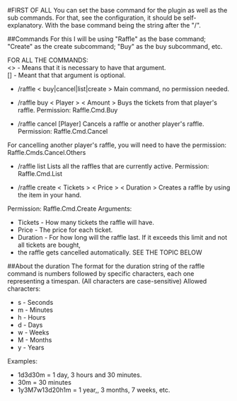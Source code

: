 #FIRST OF ALL
You can set the base command for the plugin as well as the sub commands. For that, see the configuration, it should
be self-explanatory. With the base command being the string after the "/".


##Commands
For this I will be using "Raffle" as the base command; "Create" as the create subcommand; "Buy" as the buy subcommand,
etc.

FOR ALL THE COMMANDS:  
<> - Means that it is necessary to have that argument.  
[] - Meant that that argument is optional.
	
* /raffle < buy|cancel|list|create >
Main command, no permission needed.

* /raffle buy < Player > < Amount >
Buys the tickets from that player's raffle.
Permission: Raffle.Cmd.Buy
	
* /raffle cancel [Player]
Cancels a raffle or another player's raffle.
Permission: Raffle.Cmd.Cancel
	
For cancelling another player's raffle, you will need to have the permission: Raffle.Cmds.Cancel.Others
	
* /raffle list
Lists all the raffles that are currently active.
Permission: Raffle.Cmd.List
	
* /raffle create < Tickets > < Price > < Duration >
Creates a raffle by using the item in your hand.

Permission: Raffle.Cmd.Create
Arguments:
* Tickets - How many tickets the raffle will have.
* Price - The price for each ticket.
* Duration - For how long will the raffle last. If it exceeds this limit and not all tickets are bought,
* the raffle gets cancelled automatically. SEE THE TOPIC BELOW
	
##About the duration
The format for the duration string of the raffle command is numbers followed by specific characters, each one representing
a timespan. (All characters are case-sensitive)
Allowed characters:
* s - Seconds
* m - Minutes
* h - Hours
* d - Days
* w - Weeks
* M - Months
* y - Years

Examples:
* 1d3d30m = 1 day, 3 hours and 30 minutes.
* 30m = 30 minutes
* 1y3M7w13d20h1m = 1 year,, 3 months, 7 weeks, etc.
		
		
	
	